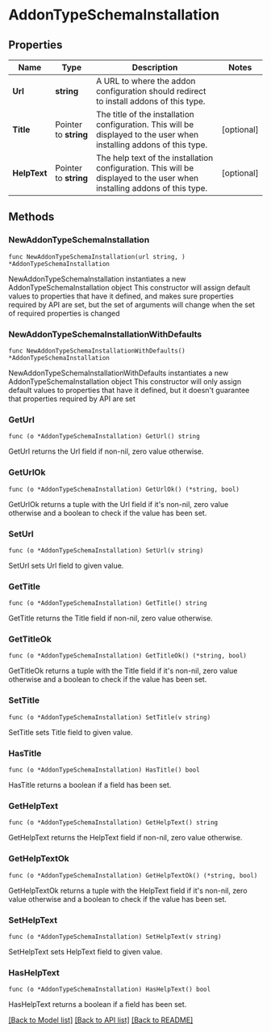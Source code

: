 # AddonTypeSchemaInstallation

## Properties

Name | Type | Description | Notes
------------ | ------------- | ------------- | -------------
**Url** | **string** | A URL to where the addon configuration should redirect to install addons of this type. | 
**Title** | Pointer to **string** | The title of the installation configuration. This will be displayed to the user when installing addons of this type. | [optional] 
**HelpText** | Pointer to **string** | The help text of the installation configuration. This will be displayed to the user when installing addons of this type. | [optional] 

## Methods

### NewAddonTypeSchemaInstallation

`func NewAddonTypeSchemaInstallation(url string, ) *AddonTypeSchemaInstallation`

NewAddonTypeSchemaInstallation instantiates a new AddonTypeSchemaInstallation object
This constructor will assign default values to properties that have it defined,
and makes sure properties required by API are set, but the set of arguments
will change when the set of required properties is changed

### NewAddonTypeSchemaInstallationWithDefaults

`func NewAddonTypeSchemaInstallationWithDefaults() *AddonTypeSchemaInstallation`

NewAddonTypeSchemaInstallationWithDefaults instantiates a new AddonTypeSchemaInstallation object
This constructor will only assign default values to properties that have it defined,
but it doesn't guarantee that properties required by API are set

### GetUrl

`func (o *AddonTypeSchemaInstallation) GetUrl() string`

GetUrl returns the Url field if non-nil, zero value otherwise.

### GetUrlOk

`func (o *AddonTypeSchemaInstallation) GetUrlOk() (*string, bool)`

GetUrlOk returns a tuple with the Url field if it's non-nil, zero value otherwise
and a boolean to check if the value has been set.

### SetUrl

`func (o *AddonTypeSchemaInstallation) SetUrl(v string)`

SetUrl sets Url field to given value.


### GetTitle

`func (o *AddonTypeSchemaInstallation) GetTitle() string`

GetTitle returns the Title field if non-nil, zero value otherwise.

### GetTitleOk

`func (o *AddonTypeSchemaInstallation) GetTitleOk() (*string, bool)`

GetTitleOk returns a tuple with the Title field if it's non-nil, zero value otherwise
and a boolean to check if the value has been set.

### SetTitle

`func (o *AddonTypeSchemaInstallation) SetTitle(v string)`

SetTitle sets Title field to given value.

### HasTitle

`func (o *AddonTypeSchemaInstallation) HasTitle() bool`

HasTitle returns a boolean if a field has been set.

### GetHelpText

`func (o *AddonTypeSchemaInstallation) GetHelpText() string`

GetHelpText returns the HelpText field if non-nil, zero value otherwise.

### GetHelpTextOk

`func (o *AddonTypeSchemaInstallation) GetHelpTextOk() (*string, bool)`

GetHelpTextOk returns a tuple with the HelpText field if it's non-nil, zero value otherwise
and a boolean to check if the value has been set.

### SetHelpText

`func (o *AddonTypeSchemaInstallation) SetHelpText(v string)`

SetHelpText sets HelpText field to given value.

### HasHelpText

`func (o *AddonTypeSchemaInstallation) HasHelpText() bool`

HasHelpText returns a boolean if a field has been set.


[[Back to Model list]](../README.md#documentation-for-models) [[Back to API list]](../README.md#documentation-for-api-endpoints) [[Back to README]](../README.md)


